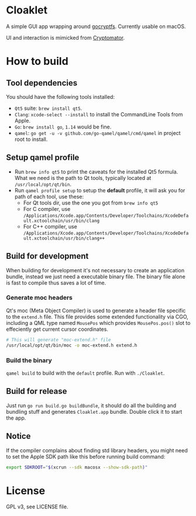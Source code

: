 # Cloaklet

A simple GUI app wrapping around [gocryptfs](https://github.com/rfjakob/gocryptfs).
Currently usable on macOS.

UI and interaction is mimicked from [Cryptomator](https://cryptomator.org/).

# How to build

## Tool dependencies

You should have the following tools installed:

- `Qt5` suite: `brew install qt5`.
- `Clang`: `xcode-select --install` to install the CommandLine Tools from Apple.
- `Go`: `brew install go`, `1.14` would be fine.
- `qamel`: `go get -u -v github.com/go-qamel/qamel/cmd/qamel` in project root to install.

## Setup qamel profile

- Run `brew info qt5` to print the caveats for the installed Qt5 formula. What we need is the path to Qt tools, typically located at `/usr/local/opt/qt/bin`.
- Run `qamel profile setup` to setup the **default** profile, it will ask you for path of each tool, use these:
  - For Qt tools dir, use the one you got from `brew info qt5`
  - For C compiler, use `/Applications/Xcode.app/Contents/Developer/Toolchains/XcodeDefault.xctoolchain/usr/bin/clang`
  - For C++ compiler, use `/Applications/Xcode.app/Contents/Developer/Toolchains/XcodeDefault.xctoolchain/usr/bin/clang++`

## Build for development

When building for development it's not necessary to create an application bundle, instead we just need a executable binary file. The binary file alone is fast to compile thus saves a lot of time.

### Generate moc headers

Qt's moc (Meta Object Compiler) is used to generate a header file specific to the `extend.h` file.
This file provides some extended functionality via CGO, including a QML type named `MousePos`
 which provides `MousePos.pos()` slot to effeciently get current cursor coordinates.

```bash
# This will generate "moc-extend.h" file
/usr/local/opt/qt/bin/moc -o moc-extend.h extend.h
```

### Build the binary

`qamel build` to build with the `default` profile.
Run with `./Cloaklet`.

## Build for release

Just run `go run build.go buildBundle`, it should do all the building and bundling stuff and generates `Cloaklet.app` bundle. Double click it to start the app.

## Notice

If the compiler complains about finding std library headers, you might need to set the Apple SDK path like this before running build command:

```bash
export SDKROOT="$(xcrun --sdk macosx --show-sdk-path)"
```

# License

GPL v3, see LICENSE file.
